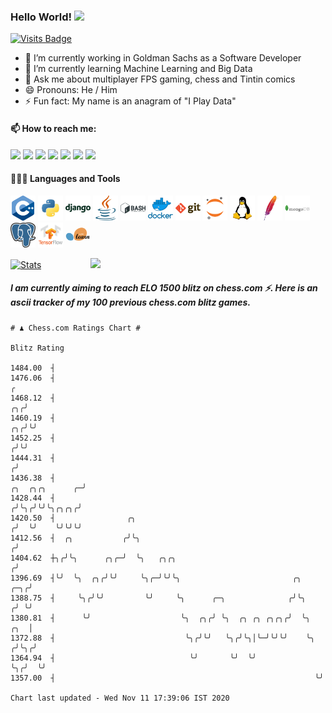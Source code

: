   ### Hello World!  <img src="https://github.com/sciencepal/sciencepal/blob/master/assets/Hi.gif" width="29px">
  [![Visits Badge](https://badges.pufler.dev/visits/sciencepal/sciencepal)](https://badges.pufler.dev/visits/sciencepal/sciencepal)
  
  - 🔭 I’m currently working in Goldman Sachs as a Software Developer
  - 🌱 I’m currently learning Machine Learning and Big Data
  - 💬 Ask me about multiplayer FPS gaming, chess and Tintin comics
  - 😄 Pronouns: He / Him
  - ⚡ Fun fact: My name is an anagram of "I Play Data"
  
  #### 📫 How to reach me:   
  [<img src="https://upload.wikimedia.org/wikipedia/commons/8/83/Steam_icon_logo.svg" width="3.5%"/>](https://steamcommunity.com/id/mongocds/)
  [<img src="https://github.com/sciencepal/sciencepal/blob/master/assets/discord-round.svg" width="3.5%"/>](https://discord.gg/MnUUbHe)
  [<img src="https://img.icons8.com/color/48/000000/twitter.png" width="3.5%"/>](https://twitter.com/sciencepal)
  [<img src="https://img.icons8.com/color/48/000000/linkedin.png" width="3.5%"/>](https://www.linkedin.com/in/adityapal1/)
  [<img src="https://img.icons8.com/fluent/48/000000/facebook-new.png" width="3.5%"/>](https://www.facebook.com/sciencepal/)
  [<img src="https://img.icons8.com/fluent/48/000000/instagram-new.png" width="3.5%"/>](https://www.instagram.com/aditya_sciencepal/)
  <a href="mailto:aditya.pal.science@gmail.com"> <img src="https://img.icons8.com/fluent/48/000000/gmail.png" width="3.5%"/> </a>
  
  #### 👨🏻‍💻 Languages and Tools <br />
  <code><img height="40" src="https://raw.githubusercontent.com/github/explore/80688e429a7d4ef2fca1e82350fe8e3517d3494d/topics/cpp/cpp.png"></code>
  <code><img height="40" src="https://raw.githubusercontent.com/github/explore/80688e429a7d4ef2fca1e82350fe8e3517d3494d/topics/python/python.png"></code>
  <code><img height="40" src="https://raw.githubusercontent.com/github/explore/80688e429a7d4ef2fca1e82350fe8e3517d3494d/topics/django/django.png"></code>
  <code><img height="40" src="https://raw.githubusercontent.com/github/explore/80688e429a7d4ef2fca1e82350fe8e3517d3494d/topics/java/java.png"></code>
  <code><img height="40" src="https://raw.githubusercontent.com/github/explore/80688e429a7d4ef2fca1e82350fe8e3517d3494d/topics/bash/bash.png"></code>
  <code><img height="40" src="https://raw.githubusercontent.com/github/explore/80688e429a7d4ef2fca1e82350fe8e3517d3494d/topics/docker/docker.png"></code>
  <code><img height="40" src="https://raw.githubusercontent.com/github/explore/80688e429a7d4ef2fca1e82350fe8e3517d3494d/topics/git/git.png"></code>
  <code><img height="40" src="https://raw.githubusercontent.com/github/explore/80688e429a7d4ef2fca1e82350fe8e3517d3494d/topics/jupyter-notebook/jupyter-notebook.png"></code>
  <code><img height="40" src="https://raw.githubusercontent.com/github/explore/80688e429a7d4ef2fca1e82350fe8e3517d3494d/topics/linux/linux.png"></code>
  <code><img height="40" src="https://raw.githubusercontent.com/github/explore/80688e429a7d4ef2fca1e82350fe8e3517d3494d/topics/maven/maven.png"></code>
  <code><img height="40" src="https://raw.githubusercontent.com/github/explore/80688e429a7d4ef2fca1e82350fe8e3517d3494d/topics/mongodb/mongodb.png"></code>
  <code><img height="40" src="https://raw.githubusercontent.com/github/explore/80688e429a7d4ef2fca1e82350fe8e3517d3494d/topics/postgresql/postgresql.png"></code>
  <code><img height="40" src="https://raw.githubusercontent.com/github/explore/80688e429a7d4ef2fca1e82350fe8e3517d3494d/topics/tensorflow/tensorflow.png"></code>
  <code><img height="40" src="https://raw.githubusercontent.com/github/explore/80688e429a7d4ef2fca1e82350fe8e3517d3494d/topics/scikit-learn/scikit-learn.png"></code>
  
  [![Stats](https://github-readme-stats.vercel.app/api?username=sciencepal&show_icons=true&theme=radical)](https://github-readme-stats.vercel.app/api?username=sciencepal&show_icons=true&theme=radical)&nbsp; &nbsp; &nbsp; &nbsp; &nbsp; &nbsp; &nbsp; &nbsp; &nbsp; &nbsp; <img src="https://github.com/sciencepal/sciencepal/blob/master/assets/saved.gif" width="195">
  
  ##### I am currently aiming to reach ELO 1500 blitz on chess.com ⚡. Here is an ascii tracker of my 100 previous chess.com blitz games.

  ```
  # ♟︎ Chess.com Ratings Chart #
  
  Blitz Rating

 1484.00  ┤
 1476.06  ┤                                                                                                  ╭
 1468.12  ┤                                                                                               ╭╮╭╯
 1460.19  ┤                                                                                            ╭╮╭╯╰╯
 1452.25  ┤                                                                                           ╭╯╰╯
 1444.31  ┤                                                                                          ╭╯
 1436.38  ┤                                                                          ╭╮  ╭╮╭╮      ╭─╯
 1428.44  ┤                                                                         ╭╯╰╮╭╯╰╯╰╮╭╮╭╮╭╯
 1420.50  ┤                ╭╮                                                      ╭╯  ╰╯    ╰╯╰╯╰╯
 1412.56  ┤  ╭╮           ╭╯╰╮                                                    ╭╯
 1404.62  ┼╮╭╯╰╮      ╭╮╭─╯  ╰╮   ╭╮╭╮                                           ╭╯
 1396.69  ┤╰╯  ╰╮  ╭╮╭╯╰╯     ╰╮╭─╯╰╯╰╮                         ╭╮           ╭─╮╭╯
 1388.75  ┤     ╰╮╭╯╰╯         ╰╯     ╰╮      ╭─╮              ╭╯╰╮         ╭╯ ╰╯
 1380.81  ┤      ╰╯                    ╰╮  ╭╮╭╯ ╰╮  ╭╮ ╭╮ ╭╮╭╮╭╯  ╰╮    ╭╮  │
 1372.88  ┤                             ╰╮╭╯╰╯   ╰╮╭╯╰╮│╰─╯╰╯╰╯    ╰╮  ╭╯╰╮╭╯
 1364.94  ┤                              ╰╯       ╰╯  ╰╯            ╰╮╭╯  ╰╯
 1357.00  ┤                                                          ╰╯

Chart last updated - Wed Nov 11 17:39:06 IST 2020  
  ```
  
